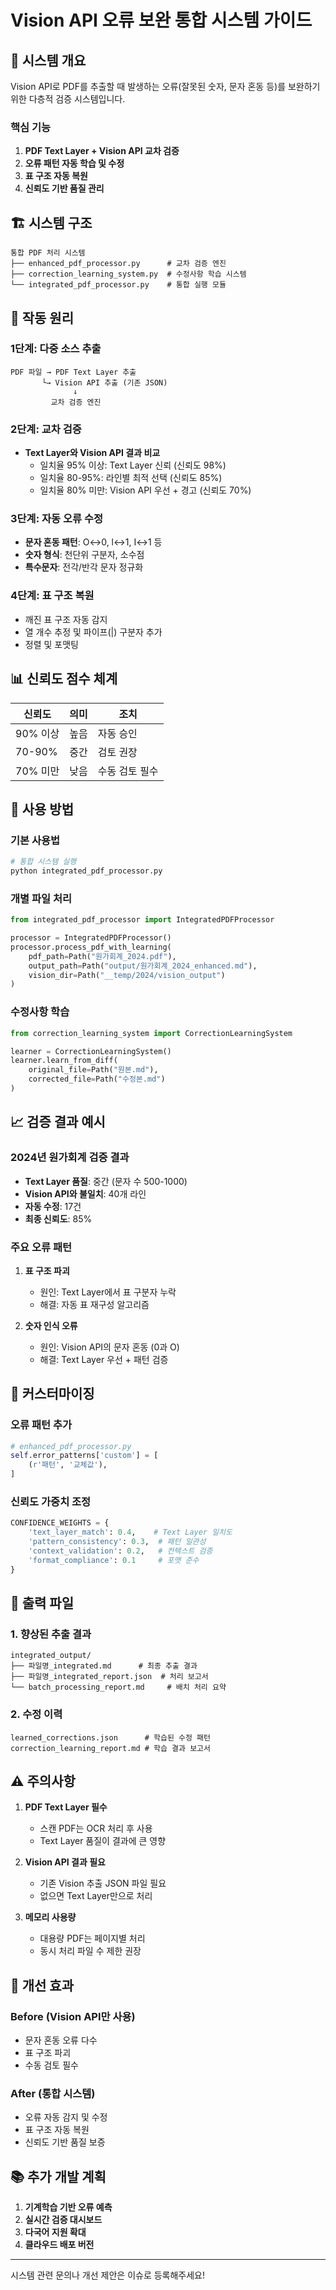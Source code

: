 # Vision API 오류 보완 통합 시스템 가이드

## 🎯 시스템 개요

Vision API로 PDF를 추출할 때 발생하는 오류(잘못된 숫자, 문자 혼동 등)를 보완하기 위한 다층적 검증 시스템입니다.

### 핵심 기능
1. **PDF Text Layer + Vision API 교차 검증**
2. **오류 패턴 자동 학습 및 수정**
3. **표 구조 자동 복원**
4. **신뢰도 기반 품질 관리**

## 🏗️ 시스템 구조

```
통합 PDF 처리 시스템
├── enhanced_pdf_processor.py      # 교차 검증 엔진
├── correction_learning_system.py  # 수정사항 학습 시스템
└── integrated_pdf_processor.py    # 통합 실행 모듈
```

## 🔄 작동 원리

### 1단계: 다중 소스 추출
```
PDF 파일 → PDF Text Layer 추출
       └→ Vision API 추출 (기존 JSON)
              ↓
         교차 검증 엔진
```

### 2단계: 교차 검증
- **Text Layer와 Vision API 결과 비교**
  - 일치율 95% 이상: Text Layer 신뢰 (신뢰도 98%)
  - 일치율 80-95%: 라인별 최적 선택 (신뢰도 85%)
  - 일치율 80% 미만: Vision API 우선 + 경고 (신뢰도 70%)

### 3단계: 자동 오류 수정
- **문자 혼동 패턴**: O↔0, l↔1, I↔1 등
- **숫자 형식**: 천단위 구분자, 소수점
- **특수문자**: 전각/반각 문자 정규화

### 4단계: 표 구조 복원
- 깨진 표 구조 자동 감지
- 열 개수 추정 및 파이프(|) 구분자 추가
- 정렬 및 포맷팅

## 📊 신뢰도 점수 체계

| 신뢰도 | 의미 | 조치 |
|--------|------|------|
| 90% 이상 | 높음 | 자동 승인 |
| 70-90% | 중간 | 검토 권장 |
| 70% 미만 | 낮음 | 수동 검토 필수 |

## 🚀 사용 방법

### 기본 사용법
```bash
# 통합 시스템 실행
python integrated_pdf_processor.py
```

### 개별 파일 처리
```python
from integrated_pdf_processor import IntegratedPDFProcessor

processor = IntegratedPDFProcessor()
processor.process_pdf_with_learning(
    pdf_path=Path("원가회계_2024.pdf"),
    output_path=Path("output/원가회계_2024_enhanced.md"),
    vision_dir=Path("__temp/2024/vision_output")
)
```

### 수정사항 학습
```python
from correction_learning_system import CorrectionLearningSystem

learner = CorrectionLearningSystem()
learner.learn_from_diff(
    original_file=Path("원본.md"),
    corrected_file=Path("수정본.md")
)
```

## 📈 검증 결과 예시

### 2024년 원가회계 검증 결과
- **Text Layer 품질**: 중간 (문자 수 500-1000)
- **Vision API와 불일치**: 40개 라인
- **자동 수정**: 17건
- **최종 신뢰도**: 85%

### 주요 오류 패턴
1. **표 구조 파괴**
   - 원인: Text Layer에서 표 구분자 누락
   - 해결: 자동 표 재구성 알고리즘

2. **숫자 인식 오류**
   - 원인: Vision API의 문자 혼동 (0과 O)
   - 해결: Text Layer 우선 + 패턴 검증

## 🔧 커스터마이징

### 오류 패턴 추가
```python
# enhanced_pdf_processor.py
self.error_patterns['custom'] = [
    (r'패턴', '교체값'),
]
```

### 신뢰도 가중치 조정
```python
CONFIDENCE_WEIGHTS = {
    'text_layer_match': 0.4,    # Text Layer 일치도
    'pattern_consistency': 0.3,  # 패턴 일관성
    'context_validation': 0.2,   # 컨텍스트 검증
    'format_compliance': 0.1     # 포맷 준수
}
```

## 📁 출력 파일

### 1. 향상된 추출 결과
```
integrated_output/
├── 파일명_integrated.md      # 최종 추출 결과
├── 파일명_integrated_report.json  # 처리 보고서
└── batch_processing_report.md     # 배치 처리 요약
```

### 2. 수정 이력
```
learned_corrections.json      # 학습된 수정 패턴
correction_learning_report.md # 학습 결과 보고서
```

## ⚠️ 주의사항

1. **PDF Text Layer 필수**
   - 스캔 PDF는 OCR 처리 후 사용
   - Text Layer 품질이 결과에 큰 영향

2. **Vision API 결과 필요**
   - 기존 Vision 추출 JSON 파일 필요
   - 없으면 Text Layer만으로 처리

3. **메모리 사용량**
   - 대용량 PDF는 페이지별 처리
   - 동시 처리 파일 수 제한 권장

## 🎯 개선 효과

### Before (Vision API만 사용)
- 문자 혼동 오류 다수
- 표 구조 파괴
- 수동 검토 필수

### After (통합 시스템)
- 오류 자동 감지 및 수정
- 표 구조 자동 복원
- 신뢰도 기반 품질 보증

## 📚 추가 개발 계획

1. **기계학습 기반 오류 예측**
2. **실시간 검증 대시보드**
3. **다국어 지원 확대**
4. **클라우드 배포 버전**

---

시스템 관련 문의나 개선 제안은 이슈로 등록해주세요!
